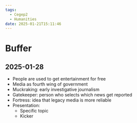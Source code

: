 ```yaml
---
tags:
  - Cegep2
  - Humanities
date: 2025-01-21T15:11:46
---
```


# Buffer

## 2025-01-28

- People are used to get entertainment for free
- Media as fourth wing of government
- Muckraking: early investigative journalism
- Gatekeeper: person who selects which news get reported
- Fortress: idea that legacy media is more reliable
- Presentation:
	- Specific topic
	- Kicker